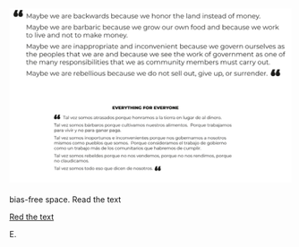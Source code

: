 ## ![](images/front_2.jpg)


bias-free space.
Read the text

[Red the text](http://enlacezapatista.ezln.org.mx/2021/08/13/apenas-500-anos-despues/)

E.
